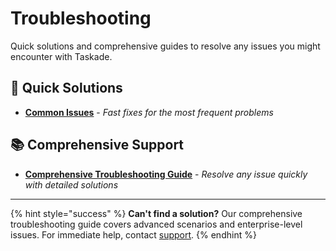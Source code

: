 # Troubleshooting

Quick solutions and comprehensive guides to resolve any issues you might encounter with Taskade.

## 🔧 **Quick Solutions**
- [**Common Issues**](common-issues.md) - *Fast fixes for the most frequent problems*

## 📚 **Comprehensive Support**
- [**Comprehensive Troubleshooting Guide**](comprehensive-troubleshooting-guide.md) - *Resolve any issue quickly with detailed solutions*

---

{% hint style="success" %}
**Can't find a solution?** Our comprehensive troubleshooting guide covers advanced scenarios and enterprise-level issues. For immediate help, contact [support](https://help.taskade.com).
{% endhint %}
